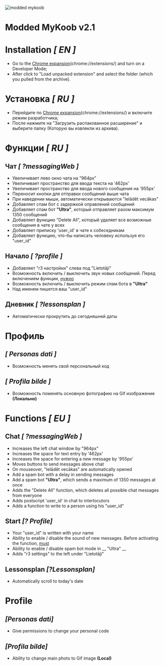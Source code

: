 ![modded mykoob](https://i.imgur.com/mErud3P.png)
# Modded MyKoob v2.1 

# Installation _[ EN ]_

* Go to the [Chrome expansion](chrome://extensions/)(chrome://extensions/) and turn on a Developer Mode;
* After click to "Load unpacked extension" and select the folder (which you pulled from the archive).

# Установка _[ RU ]_

* Перейдите по [Chrome expansion](chrome://extensions/)(chrome://extensions/) и включите режим разработчика;
* После нажмите на "Загрузить распакованное расширение" и выберите папку (Которую вы извлекли из архива).

# Функции _[ RU ]_

## Чат _[ ?messagingWeb ]_

* Увеличивает лево окно чата на "964px"
* Увеличивает пространство для ввода текста на '462px'
* Увеличивает пространство для ввода нового сообщения на '955px'
* Переносит кнопки для отправки сообщений выше чата
* При наведении мыши, автоматически открываются "Ielādēt vecākas"
* Добавляет спам бот с задержкой оправлений сообщений
* Добавляет спам бот __"Ultra"__, который отправляет разом максимум 1350 сообщений
* Добавляет функцию "Delete All", который удаляет все возможные сообщения в чате у всех
* Добавляет приписку 'user_id' в чате к собеседникам
* Добавляет функцию, что-бы написать человеку используя его "user_id"

## Начало _[ ?profile ]_

* Добавляет "r3 настройки" слева под "Lietotāji"
* Возможность включить / выключить звук новых сообщений. Перед включением функции, [нужно](https://imgur.com/a/dQrgCnM)
* Возможность включить / выключить режим спам бота в __"Ultra"__
* Над именем пишется ваш "user_id"

## Дневник _[ ?lessonsplan ]_

* Автоматически прокрутить до сегодняшней даты

# Профиль

## _[ Personas dati ]_

* Возможность менять свой персональный код

## _[ Profila bilde ]_

* Возможность поменять основную фотографию на Gif изображение __(Локально)__

# Functions _[ EU ]_

## Chat _[ ?messagingWeb ]_

* Increases the left chat window by "964px"
* Increases the space for text entry by '462px'
* Increases the space for entering a new message by '955px'
* Moves buttons to send messages above chat
* On mouseover, "Ielādēt vecākas" are automatically opened
* Add a spam bot with a delay in sending messages
* Add a spam bot __"Ultra"__, which sends a maximum of 1350 messages at once
* Adds the "Delete All" function, which deletes all possible chat messages from everyone
* Adds postscript 'user_id' in chat to interlocutors
* Adds a function to write to a person using his "user_id"

## Start _[? Profile]_

* Your "user_id" is written with your name
* Ability to enable / disable the sound of new messages. Before activating the function, [must](https://imgur.com/a/dQrgCnM)
* Ability to enable / disable spam bot mode in __ "Ultra" __
* Adds "r3 settings" to the left under "Lietotāji"

## Lessonsplan _[?Lessonsplan]_

* Automatically scroll to today's date

# Profile

## _[Personas dati]_

* Give permissions to change your personal code

## _[Profila bilde]_

* Ability to change main photo to Gif image __(Local)__
